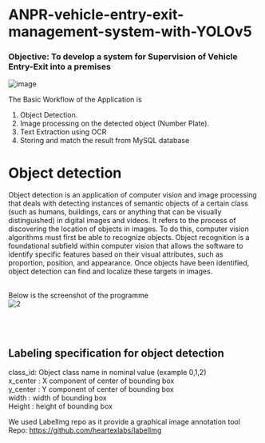 # ANPR-vehicle-entry-exit-management-system-with-YOLOv5

### Objective: To develop a system for Supervision of Vehicle Entry-Exit into a premises <br>
![image](https://user-images.githubusercontent.com/58140667/205455077-55c6edf3-9e38-4383-8e7d-6d72d0ff7284.png)
<br>

The Basic Workflow of the Application is
1. Object Detection.
2. Image processing on the detected object (Number Plate).
3. Text Extraction using OCR
4. Storing and match the result from MySQL database

<h1> Object detection </h1>
Object detection is an application of computer vision and image processing that deals with detecting instances of
semantic objects of a certain class (such as humans, buildings, cars or anything that can be visually distinguished) in
digital images and videos.
It refers to the process of discovering the location of objects in images. To do this, computer vision algorithms must
first be able to recognize objects. Object recognition is a foundational subfield within computer vision that allows
the software to identify specific features based on their visual attributes, such as proportion, position, and appearance.
Once objects have been identified, object detection can find and localize these targets in images. 
<br>
<br>

Below is the screenshot of the programme 
<br>
![2](https://user-images.githubusercontent.com/58140667/192157053-b5187cd2-8e53-486f-b84b-3e7a9f2dc0f9.PNG)

<br>
<br>

<h2> Labeling specification for object detection </h2>
class_id: Object class name in nominal value (example 0,1,2) <br>
x_center : X component of center of bounding box <br>
y_center : Y component of center of bounding box <br>
width    : width of bounding box <br>
Height   : height of bounding box <br>

We used LabelImg repo as it provide a graphical image annotation tool  <br>
Repo: https://github.com/heartexlabs/labelImg <br>
